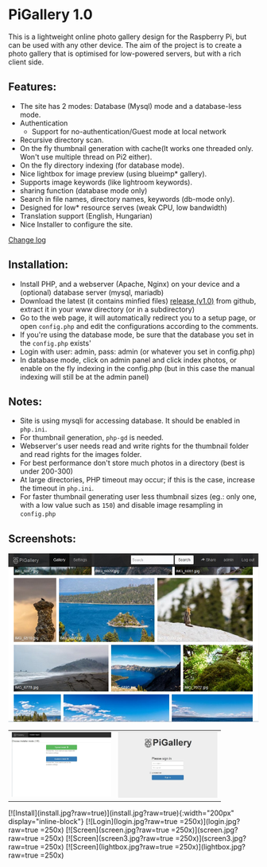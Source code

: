 PiGallery 1.0
=========

This is a lightweight online photo gallery design for the Raspberry Pi, but can be used with any other device.
The aim of the project is to create a photo gallery that is optimised for low-powered servers, but with a rich client side.

Features:
--------

* The site has 2 modes: Database (Mysql) mode and a database-less mode.
* Authentication
  * Support for no-authentication/Guest mode at local network
* Recursive directory scan.
* On the fly thumbnail generation with cache(It works one threaded only. Won't use multiple thread on Pi2 either).
* On the fly directory indexing (for database mode).
* Nice lightbox for image preview (using blueimp* gallery).
* Supports image keywords (like lightroom keywords).
* sharing function (database mode only)
* Search in file names, directory names, keywords (db-mode only).
* Designed for low* resource serves (weak CPU, low bandwidth)
* Translation support (English, Hungarian)
* Nice Installer to configure the site.

[Change log](changelog.md)

Installation:
--------

*  Install PHP, and a webserver (Apache, Nginx) on your device and a (optional) database server (mysql, mariadb)
*  Download the latest (it contains minfied files) [release (v1.0)](release/pigallery_1.0.zip) from github, extract  it in your www directory (or in a subdirectory)
*  Go to the web page, it will automatically redirect you to a setup page, or open `config.php` and edit the configurations according to the comments.
*  If you're using the database mode, be sure that the database you set in the `config.php` exists'
*  Login with user: admin, pass: admin (or whatever you set in config.php)
*  In database mode, click on admin panel and click index photos,
   or enable on the fly indexing in the config.php (but in this case the manual indexing will still be at the admin panel)

Notes:
--------

* Site is using mysqli for accessing database. It should be enabled in `php.ini`.
* For thumbnail generation, `php-gd` is needed.
* Webserver's user needs read and write rights for the thumbnail folder and read rights for the images folder.
* For best performance don't store much photos in a directory (best is under 200-300)
* At large directories, PHP timeout may occur; if this is the case, increase the timeout in `php.ini`.
* For faster thumbnail generating user less thumbnail sizes (eg.: only one, with a low value such as `150`)
  and disable image resampling in `config.php`

Screenshots:
--------
![Screen](screen2.jpg?raw=true)


<table>
 <tr>
  <td>
   <img src="install.jpg?raw=true" alt="Install" style="width:200px; display:inline-block;">
  </td>
  <td>
   <img src="login.jpg?raw=true" alt="Login" style="width:200px; display:inline-block;">
  </td>
 </tr>
</table>
[![Install](install.jpg?raw=true)](install.jpg?raw=true){:width="200px" display="inline-block"}
[![Login](login.jpg?raw=true =250x)](login.jpg?raw=true =250x)
[![Screen](screen.jpg?raw=true =250x)](screen.jpg?raw=true =250x)
[![Screen](screen3.jpg?raw=true =250x)](screen3.jpg?raw=true =250x)
[![Screen](lightbox.jpg?raw=true =250x)](lightbox.jpg?raw=true =250x)

